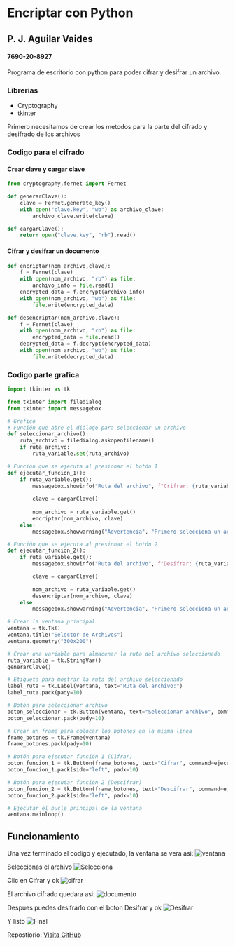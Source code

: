 # Encriptar con Python
## P. J. Aguilar Vaides 
#### 7690-20-8927
Programa de escritorio con python para poder cifrar y desifrar un archivo.

### Librerias

- Cryptography
- tkinter

Primero necesitamos de crear los metodos para la parte del cifrado y desifrado de los archivos

### Codigo para el cifrado

#### Crear clave y cargar clave
```python
from cryptography.fernet import Fernet

def generarClave():
    clave = Fernet.generate_key()
    with open("clave.key", "wb") as archivo_clave:
        archivo_clave.write(clave)

def cargarClave():
    return open("clave.key", "rb").read()
```

#### Cifrar y desifrar un documento
```python
def encriptar(nom_archivo,clave):
    f = Fernet(clave)
    with open(nom_archivo, "rb") as file:
        archivo_info = file.read()
    encrypted_data = f.encrypt(archivo_info)
    with open(nom_archivo, "wb") as file:
        file.write(encrypted_data)

def desencriptar(nom_archivo,clave):
    f = Fernet(clave)
    with open(nom_archivo, "rb") as file:
        encrypted_data = file.read()
    decrypted_data = f.decrypt(encrypted_data)
    with open(nom_archivo, "wb") as file:
        file.write(decrypted_data)
```

### Codigo parte grafica
```python
import tkinter as tk

from tkinter import filedialog
from tkinter import messagebox

# Grafico
# Función que abre el diálogo para seleccionar un archivo
def seleccionar_archivo():
    ruta_archivo = filedialog.askopenfilename()
    if ruta_archivo:
        ruta_variable.set(ruta_archivo)

# Función que se ejecuta al presionar el botón 1
def ejecutar_funcion_1():
    if ruta_variable.get():
        messagebox.showinfo("Ruta del archivo", f"Crifrar: {ruta_variable.get()}")
        
        clave = cargarClave()
        
        nom_archivo = ruta_variable.get()
        encriptar(nom_archivo, clave)
    else:
        messagebox.showwarning("Advertencia", "Primero selecciona un archivo")

# Función que se ejecuta al presionar el botón 2
def ejecutar_funcion_2():
    if ruta_variable.get():
        messagebox.showinfo("Ruta del archivo", f"Desifrar: {ruta_variable.get()}")

        clave = cargarClave()
        
        nom_archivo = ruta_variable.get()
        desencriptar(nom_archivo, clave)
    else:
        messagebox.showwarning("Advertencia", "Primero selecciona un archivo")

# Crear la ventana principal
ventana = tk.Tk()
ventana.title("Selector de Archivos")
ventana.geometry("300x200")

# Crear una variable para almacenar la ruta del archivo seleccionado
ruta_variable = tk.StringVar()
generarClave()

# Etiqueta para mostrar la ruta del archivo seleccionado
label_ruta = tk.Label(ventana, text="Ruta del archivo:")
label_ruta.pack(pady=10)

# Botón para seleccionar archivo
boton_seleccionar = tk.Button(ventana, text="Seleccionar archivo", command=seleccionar_archivo)
boton_seleccionar.pack(pady=10)

# Crear un frame para colocar los botones en la misma línea
frame_botones = tk.Frame(ventana)
frame_botones.pack(pady=10)

# Botón para ejecutar función 1 (Cifrar)
boton_funcion_1 = tk.Button(frame_botones, text="Cifrar", command=ejecutar_funcion_1)
boton_funcion_1.pack(side="left", padx=10)

# Botón para ejecutar función 2 (Descifrar)
boton_funcion_2 = tk.Button(frame_botones, text="Descifrar", command=ejecutar_funcion_2)
boton_funcion_2.pack(side="left", padx=10)

# Ejecutar el bucle principal de la ventana
ventana.mainloop()
```

## Funcionamiento

Una vez terminado el codigo y ejecutado, la ventana se vera asi:
![ventana](image.png)

Seleccionas el archivo
![Selecciona](image-1.png)

Clic en Cifrar y ok
![cifrar](image-2.png)

El archivo cifrado quedara asi:
![documento](image-3.png)

Despues puedes desifrarlo con el boton Desifrar y ok
![Desifrar](image-5.png)

Y listo
![Final](image-6.png)

Repostiorio: [Visita GitHub](https://github.com/PJBigBoss115/encriptar_Python.git)
